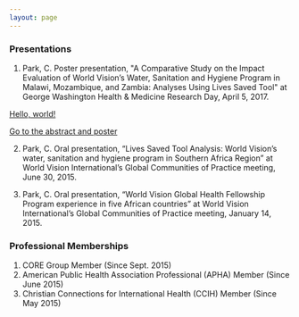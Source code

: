 ```yaml
---
layout: page
---
```


### Presentations  
1. Park, C. Poster presentation, "A Comparative Study on the Impact Evaluation of World Vision’s Water, Sanitation and Hygiene Program in Malawi, Mozambique, and Zambia: Analyses Using Lives Saved Tool" at George Washington Health & Medicine Research Day, April 5, 2017.

<a href="http://hsrc.himmelfarb.gwu.edu/gw_research_days/2017/GWSPH/58/" target="_blank">Hello, world!</a>

[Go to the abstract and poster](http://hsrc.himmelfarb.gwu.edu/gw_research_days/2017/GWSPH/58/)

2. Park, C. Oral presentation, “Lives Saved Tool Analysis: World Vision’s water, sanitation and hygiene program in Southern Africa Region” at World Vision International’s Global Communities of Practice meeting, June 30, 2015.  

3. Park, C. Oral presentation, “World Vision Global Health Fellowship Program experience in five African countries” at World Vision International’s Global Communities of Practice meeting, January 14, 2015.  


### Professional Memberships  
1. CORE Group Member (Since Sept. 2015)  
2. American Public Health Association Professional (APHA) Member (Since June 2015)  
3. Christian Connections for International Health (CCIH) Member (Since May 2015)  
